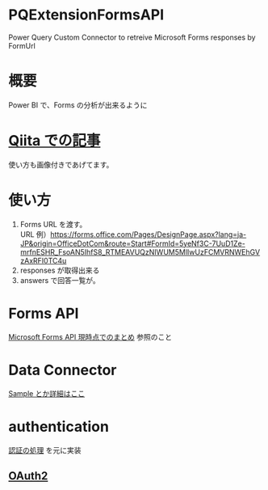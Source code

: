 # PQExtensionFormsAPI
Power Query Custom Connector to retreive Microsoft Forms responses by FormUrl

# 概要
Power BI で、Forms の分析が出来るように

# [Qiita での記事](https://qiita.com/baku2san/items/423a272074422d6a43c4)
使い方も画像付きであげてます。

# 使い方
1. Forms URL を渡す。<br>URL 例）https://forms.office.com/Pages/DesignPage.aspx?lang=ja-JP&origin=OfficeDotCom&route=Start#FormId=5yeNf3C-7UuD1Ze-mrfnESHR_FsoAN5IhfS8_RTMEAVUQzNIWUM5MlIwUzFCMVRNWEhGVzAxRFI0TC4u
1. responses が取得出来る
1. answers で回答一覧が。

# Forms API 

[Microsoft Forms API 現時点でのまとめ](https://qiita.com/baku2san/items/47c8ad906e01d7e5d5b9) 参照のこと

# Data Connector 

[Sample とか詳細はここ](https://github.com/microsoft/DataConnectors)

# authentication

[認証の処理](https://docs.microsoft.com/ja-jp/power-query/handlingauthentication#azure-active-directory-authentication) を元に実装

## [OAuth2](https://docs.microsoft.com/en-us/azure/active-directory/develop/v2-oauth2-auth-code-flow)


